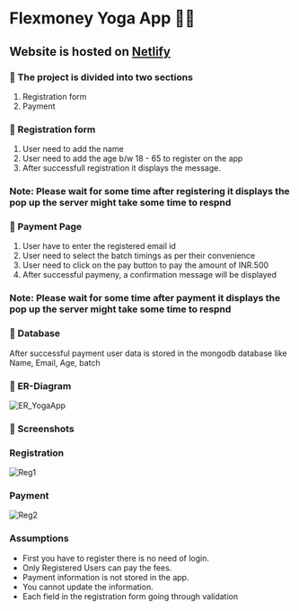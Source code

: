 # Flexmoney Yoga App 🧘‍♀️

## Website is hosted on [Netlify](https://steady-pegasus-16cfe0.netlify.app/)

### 📌 The project is divided into two sections
1. Registration form
2. Payment

### 📌 Registration form
1. User need to add the name
2. User need to add the age b/w 18 - 65 to register on the app
3. After successfull registration it displays the message.

### Note: Please wait for some time after registering it displays the pop up the server might take some time to respnd 

### 📌 Payment Page
1. User have to enter the registered email id
2. User need to select the batch timings as per their convenience
3. User need to click on the pay button to pay the amount of INR.500
4. After successful paymeny,  a confirmation message will be displayed

### Note: Please wait for some time after payment it displays the pop up the server might take some time to respnd 

### 📌 Database 
After successful payment user data is stored in the mongodb database like Name, Email, Age, batch

### 📌 ER-Diagram
![ER_YogaApp](https://user-images.githubusercontent.com/66437295/207140066-c2b61c78-7f22-47c9-bbf4-2a6aa8d2682a.jpg)

### 📌 Screenshots
### Registration
![Reg1](https://user-images.githubusercontent.com/66437295/207146175-97c2ddfd-c088-4ab4-9915-b1e6304f630c.png)
### Payment
![Reg2](https://user-images.githubusercontent.com/66437295/207146256-99db018f-5813-482a-8436-6060f6cc8a29.png)

### Assumptions
- First you have to register there is no need of login.
- Only Registered Users can pay the fees.
- Payment information is not stored in the app.
- You cannot update the information.
- Each field in the registration form going through validation 
